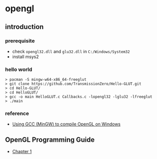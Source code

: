# opengl

## introduction

### prerequisite

- check `opengl32.dll` and `glu32.dll` in `C:/Windows/System32`
- install msys2

### hello world

```
> pacman -S mingw-w64-x86_64-freeglut
> git clone https://github.com/TransmissionZero/Hello-GLUT.git
> cd Hello-GLUT/
> cd HelloGLUT/
> gcc -o main HelloGLUT.c Callbacks.c -lopengl32 -lglu32 -lfreeglut
> ./main
```

### reference

- [Using GCC (MinGW) to compile OpenGL on Windows](https://stackoverflow.com/questions/2568067/using-gcc-mingw-to-compile-opengl-on-windows)

## OpenGL Programming Guide

- [Chapter 1](https://github.com/gaoxinge/something/tree/master/opengl/OpenGL%20Programming%20Guide/Chapter%201)